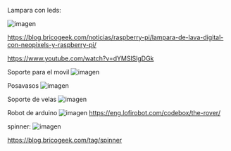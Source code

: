 
Lampara con leds:

![imagen](https://user-images.githubusercontent.com/90753262/154477515-6c5f2b3b-3bf9-433b-b8bb-6a460c0af926.png)

https://blog.bricogeek.com/noticias/raspberry-pi/lampara-de-lava-digital-con-neopixels-y-raspberry-pi/

https://www.youtube.com/watch?v=dYMSlSlgDGk






Soporte para el movil
![imagen](https://user-images.githubusercontent.com/90753262/154469112-5e98e3ec-e3da-422d-abd6-7a832a01bb3c.png)


Posavasos 
![imagen](https://user-images.githubusercontent.com/90753262/154469252-d531028b-ac25-463f-b26a-9831674bbd2a.png)

Soporte de velas
![imagen](https://user-images.githubusercontent.com/90753262/154469457-59ec2cc2-3ec3-4c92-be35-e46957dfbcc0.png)


Robot de arduino 
![imagen](https://user-images.githubusercontent.com/90753262/154472683-a71b096e-6a4b-4005-aa9d-08cecfa3526f.png)
https://eng.lofirobot.com/codebox/the-rover/


spinner:
![imagen](https://user-images.githubusercontent.com/90753262/154473650-a789b336-b631-4b27-8833-62de9e1a5824.png)


https://blog.bricogeek.com/tag/spinner


